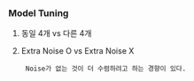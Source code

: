 ### Model Tuning


1. 동일 4개 vs 다른 4개 


2. Extra Noise O vs Extra Noise X

        Noise가 없는 것이 더 수렴하려고 하는 경향이 있다.

